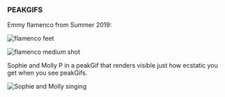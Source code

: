 

### PEAKGIFS

Emmy flamenco from Summer 2019:

![flamenco feet](https://ll-show.s3.amazonaws.com/public/mk/mediawork/2019/11/20190722_001_Emmy_FlamencoEdit_5Da_017_360.gif
)

![flamenco medium shot](https://ll-show.s3.amazonaws.com/public/mk/mediawork/2019/11/20190722_001_Emmy_FlamencoEdit_C300c_001_360.gif)


Sophie and Molly P in a peakGif that renders visible just how ecstatic you get when you see peakGifs.

![Sophie and Molly singing](https://ll-show.s3.amazonaws.com/public/mk/mediawork/2019/11/20180720_002_LLUF_MusicVideo_5Db_012_360.gif)
